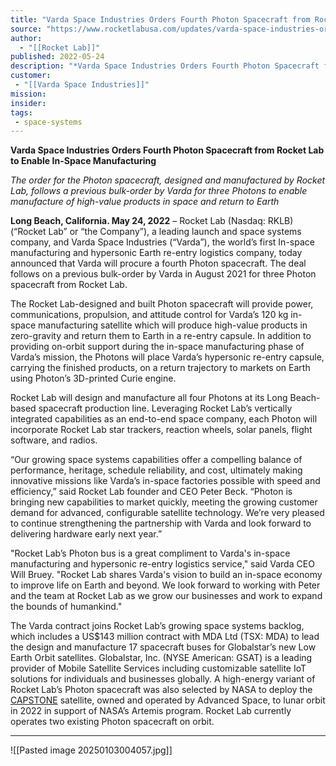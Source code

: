 ```yaml
---
title: "Varda Space Industries Orders Fourth Photon Spacecraft from Rocket Lab to Enable In-Space Manufacturing "
source: "https://www.rocketlabusa.com/updates/varda-space-industries-orders-fourth-photon-spacecraft-from-rocket-lab-to-enable-in-space-manufacturing/"
author:
  - "[[Rocket Lab]]"
published: 2022-05-24
description: "*Varda Space Industries Orders Fourth Photon Spacecraft from Rocket Lab to Enable In-Space Manufacturing*"
customer:
 - "[[Varda Space Industries]]"
mission:
insider:
tags:
 - space-systems
---
```

**Varda Space Industries Orders Fourth Photon Spacecraft from Rocket Lab to Enable In-Space Manufacturing**

*The order for the Photon spacecraft, designed and manufactured by Rocket Lab, follows a previous bulk-order by Varda for three Photons to enable manufacture of high-value products in space and return to Earth*

**Long Beach, California. May 24, 2022** – Rocket Lab (Nasdaq: RKLB) (“Rocket Lab” or “the Company”), a leading launch and space systems company, and Varda Space Industries (“Varda”), the world’s first In-space manufacturing and hypersonic Earth re-entry logistics company, today announced that Varda will procure a fourth Photon spacecraft. The deal follows on a previous bulk-order by Varda in August 2021 for three Photon spacecraft from Rocket Lab.

The Rocket Lab-designed and built Photon spacecraft will provide power, communications, propulsion, and attitude control for Varda’s 120 kg in-space manufacturing satellite which will produce high-value products in zero-gravity and return them to Earth in a re-entry capsule. In addition to providing on-orbit support during the in-space manufacturing phase of Varda’s mission, the Photons will place Varda’s hypersonic re-entry capsule, carrying the finished products, on a return trajectory to markets on Earth using Photon’s 3D-printed Curie engine.

Rocket Lab will design and manufacture all four Photons at its Long Beach-based spacecraft production line. Leveraging Rocket Lab’s vertically integrated capabilities as an end-to-end space company, each Photon will incorporate Rocket Lab star trackers, reaction wheels, solar panels, flight software, and radios.

“Our growing space systems capabilities offer a compelling balance of performance, heritage, schedule reliability, and cost, ultimately making innovative missions like Varda’s in-space factories possible with speed and efficiency,” said Rocket Lab founder and CEO Peter Beck. “Photon is bringing new capabilities to market quickly, meeting the growing customer demand for advanced, configurable satellite technology. We’re very pleased to continue strengthening the partnership with Varda and look forward to delivering hardware early next year.”

"Rocket Lab’s Photon bus is a great compliment to Varda's in-space manufacturing and hypersonic re-entry logistics service," said Varda CEO Will Bruey. "Rocket Lab shares Varda's vision to build an in-space economy to improve life on Earth and beyond. We look forward to working with Peter and the team at Rocket Lab as we grow our businesses and work to expand the bounds of humankind."

The Varda contract joins Rocket Lab’s growing space systems backlog, which includes a US$143 million contract with MDA Ltd (TSX: MDA) to lead the design and manufacture 17 spacecraft buses for Globalstar’s new Low Earth Orbit satellites. Globalstar, Inc. (NYSE American: GSAT) is a leading provider of Mobile Satellite Services including customizable satellite IoT solutions for individuals and businesses globally. A high-energy variant of Rocket Lab’s Photon spacecraft was also selected by NASA to deploy the [CAPSTONE](https://www.nasa.gov/directorates/spacetech/small_spacecraft/capstone/) satellite, owned and operated by Advanced Space, to lunar orbit in 2022 in support of NASA’s Artemis program. Rocket Lab currently operates two existing Photon spacecraft on orbit.

---

![[Pasted image 20250103004057.jpg]]